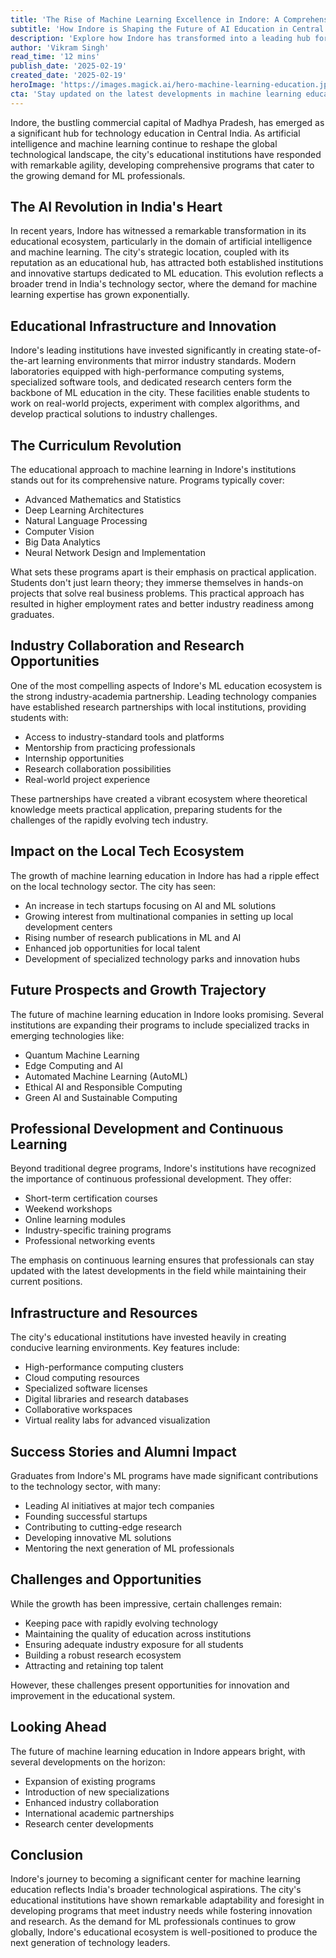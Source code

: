```yaml
---
title: 'The Rise of Machine Learning Excellence in Indore: A Comprehensive Guide to Professional Education'
subtitle: 'How Indore is Shaping the Future of AI Education in Central India'
description: 'Explore how Indore has transformed into a leading hub for machine learning education in Central India, featuring state-of-the-art facilities, industry partnerships, and comprehensive curricula that are shaping the next generation of AI professionals.'
author: 'Vikram Singh'
read_time: '12 mins'
publish_date: '2025-02-19'
created_date: '2025-02-19'
heroImage: 'https://images.magick.ai/hero-machine-learning-education.jpg'
cta: 'Stay updated on the latest developments in machine learning education and technology innovation - follow us on LinkedIn for exclusive insights and industry updates from India\'s emerging tech education hub.'
---
```


Indore, the bustling commercial capital of Madhya Pradesh, has emerged as a significant hub for technology education in Central India. As artificial intelligence and machine learning continue to reshape the global technological landscape, the city's educational institutions have responded with remarkable agility, developing comprehensive programs that cater to the growing demand for ML professionals.

## The AI Revolution in India's Heart

In recent years, Indore has witnessed a remarkable transformation in its educational ecosystem, particularly in the domain of artificial intelligence and machine learning. The city's strategic location, coupled with its reputation as an educational hub, has attracted both established institutions and innovative startups dedicated to ML education. This evolution reflects a broader trend in India's technology sector, where the demand for machine learning expertise has grown exponentially.

## Educational Infrastructure and Innovation

Indore's leading institutions have invested significantly in creating state-of-the-art learning environments that mirror industry standards. Modern laboratories equipped with high-performance computing systems, specialized software tools, and dedicated research centers form the backbone of ML education in the city. These facilities enable students to work on real-world projects, experiment with complex algorithms, and develop practical solutions to industry challenges.

## The Curriculum Revolution

The educational approach to machine learning in Indore's institutions stands out for its comprehensive nature. Programs typically cover:

- Advanced Mathematics and Statistics
- Deep Learning Architectures
- Natural Language Processing
- Computer Vision
- Big Data Analytics
- Neural Network Design and Implementation

What sets these programs apart is their emphasis on practical application. Students don't just learn theory; they immerse themselves in hands-on projects that solve real business problems. This practical approach has resulted in higher employment rates and better industry readiness among graduates.

## Industry Collaboration and Research Opportunities

One of the most compelling aspects of Indore's ML education ecosystem is the strong industry-academia partnership. Leading technology companies have established research partnerships with local institutions, providing students with:

- Access to industry-standard tools and platforms
- Mentorship from practicing professionals
- Internship opportunities
- Research collaboration possibilities
- Real-world project experience

These partnerships have created a vibrant ecosystem where theoretical knowledge meets practical application, preparing students for the challenges of the rapidly evolving tech industry.

## Impact on the Local Tech Ecosystem

The growth of machine learning education in Indore has had a ripple effect on the local technology sector. The city has seen:

- An increase in tech startups focusing on AI and ML solutions
- Growing interest from multinational companies in setting up local development centers
- Rising number of research publications in ML and AI
- Enhanced job opportunities for local talent
- Development of specialized technology parks and innovation hubs

## Future Prospects and Growth Trajectory

The future of machine learning education in Indore looks promising. Several institutions are expanding their programs to include specialized tracks in emerging technologies like:

- Quantum Machine Learning
- Edge Computing and AI
- Automated Machine Learning (AutoML)
- Ethical AI and Responsible Computing
- Green AI and Sustainable Computing

## Professional Development and Continuous Learning

Beyond traditional degree programs, Indore's institutions have recognized the importance of continuous professional development. They offer:

- Short-term certification courses
- Weekend workshops
- Online learning modules
- Industry-specific training programs
- Professional networking events

The emphasis on continuous learning ensures that professionals can stay updated with the latest developments in the field while maintaining their current positions.

## Infrastructure and Resources

The city's educational institutions have invested heavily in creating conducive learning environments. Key features include:

- High-performance computing clusters
- Cloud computing resources
- Specialized software licenses
- Digital libraries and research databases
- Collaborative workspaces
- Virtual reality labs for advanced visualization

## Success Stories and Alumni Impact

Graduates from Indore's ML programs have made significant contributions to the technology sector, with many:

- Leading AI initiatives at major tech companies
- Founding successful startups
- Contributing to cutting-edge research
- Developing innovative ML solutions
- Mentoring the next generation of ML professionals

## Challenges and Opportunities

While the growth has been impressive, certain challenges remain:

- Keeping pace with rapidly evolving technology
- Maintaining the quality of education across institutions
- Ensuring adequate industry exposure for all students
- Building a robust research ecosystem
- Attracting and retaining top talent

However, these challenges present opportunities for innovation and improvement in the educational system.

## Looking Ahead

The future of machine learning education in Indore appears bright, with several developments on the horizon:

- Expansion of existing programs
- Introduction of new specializations
- Enhanced industry collaboration
- International academic partnerships
- Research center developments

## Conclusion

Indore's journey to becoming a significant center for machine learning education reflects India's broader technological aspirations. The city's educational institutions have shown remarkable adaptability and foresight in developing programs that meet industry needs while fostering innovation and research. As the demand for ML professionals continues to grow globally, Indore's educational ecosystem is well-positioned to produce the next generation of technology leaders.